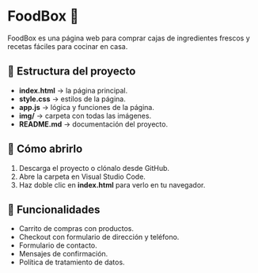 # FoodBox 🍲

FoodBox es una página web para comprar cajas de ingredientes frescos y recetas fáciles para cocinar en casa.

## 📂 Estructura del proyecto
- **index.html** → la página principal.
- **style.css** → estilos de la página.
- **app.js** → lógica y funciones de la página.
- **img/** → carpeta con todas las imágenes.
- **README.md** → documentación del proyecto.

## 🚀 Cómo abrirlo
1. Descarga el proyecto o clónalo desde GitHub.
2. Abre la carpeta en Visual Studio Code.
3. Haz doble clic en **index.html** para verlo en tu navegador.

## 📱 Funcionalidades
- Carrito de compras con productos.
- Checkout con formulario de dirección y teléfono.
- Formulario de contacto.
- Mensajes de confirmación.
- Política de tratamiento de datos.
